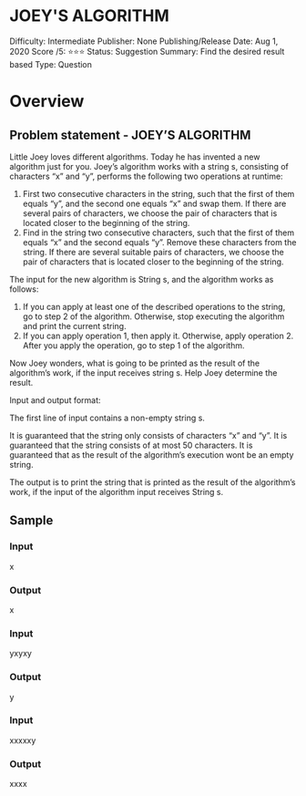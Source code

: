 # JOEY'S ALGORITHM

Difficulty: Intermediate
Publisher: None
Publishing/Release Date: Aug 1, 2020
Score /5: ⭐️⭐️⭐️
Status: Suggestion
Summary: Find the desired result based
Type: Question

# Overview

## Problem statement - JOEY’S ALGORITHM

Little Joey loves different algorithms. Today he has invented a new algorithm just for you. Joey’s algorithm works with a string s, consisting of characters “x” and “y”, performs the following two operations at runtime:

1. First two consecutive characters in the string, such that the first of them equals “y”, and the second one equals “x” and swap them. If there are several pairs of characters, we choose the pair of characters that is located closer to the beginning of the string.
2. Find in the string two consecutive characters, such that the first of them equals “x” and the second equals “y”. Remove these characters from the string. If there are several suitable pairs of characters, we choose the pair of characters that is located closer to the beginning of the string.

The input for the new algorithm is String s, and the algorithm works as follows:

1. If you can apply at least one of the described operations to the string, go to step 2 of the algorithm. Otherwise, stop executing the algorithm and print the current string.
2. If you can apply operation 1, then apply it. Otherwise, apply operation 2. After you apply the operation, go to step 1 of the algorithm.

Now Joey wonders, what is going to be printed as the result of the algorithm’s work, if the input receives string s. Help Joey determine the result.

Input and output format:

The first line of input contains a non-empty string s.

It is guaranteed that the string only consists of characters “x” and “y”. It is guaranteed that the string consists of at most 50 characters. It is guaranteed that as the result of the algorithm’s execution wont be an empty string.

The output is to print the string that is printed as the result of the algorithm’s work, if the input of the algorithm input receives String s.

## Sample

### Input

x

### Output

x

### Input

yxyxy

### Output

y

### Input

xxxxxy

### Output

xxxx